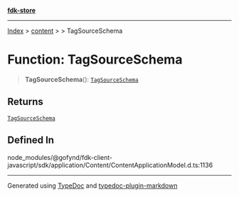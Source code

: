 [**fdk-store**](../../../README.md)
***

[Index](../../../API.md) > [content](../../README.md) > [<internal>](../README.md) > TagSourceSchema

# Function: TagSourceSchema

> **TagSourceSchema**(): [`TagSourceSchema`](../type-aliases/type-alias.TagSourceSchema.md)

## Returns

[`TagSourceSchema`](../type-aliases/type-alias.TagSourceSchema.md)

## Defined In

node\_modules/@gofynd/fdk-client-javascript/sdk/application/Content/ContentApplicationModel.d.ts:1136

***
Generated using [TypeDoc](https://typedoc.org/) and [typedoc-plugin-markdown](https://www.npmjs.com/package/typedoc-plugin-markdown)
